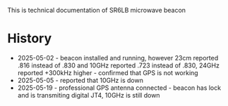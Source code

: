 This is technical documentation of SR6LB microwave beacon


# History

+ 2025-05-02 - beacon installed and running, however 23cm reported .816 instead of .830 and 10GHz reported .723 instead of .830, 24GHz reported +300kHz higher - confirmed that GPS is not working
+ 2025-05-05 - reported that 10GHz is down
+ 2025-05-19 - professional GPS antenna connected - beacon has lock and is transmiting digital JT4, 10GHz is still down
